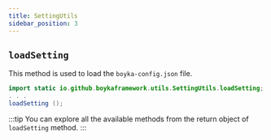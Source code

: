 ```yaml
---
title: SettingUtils
sidebar_position: 3
---
```


## `loadSetting`

This method is used to load the `boyka-config.json` file.

```java
import static io.github.boykaframework.utils.SettingUtils.loadSetting;
. . .
loadSetting ();
```

:::tip
You can explore all the available methods from the return object of `loadSetting` method.
:::
